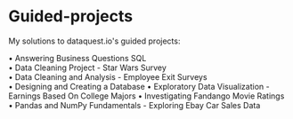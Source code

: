 # Guided-projects
My solutions to dataquest.io's guided projects:

• Answering Business Questions SQL	
• Data Cleaning Project - Star Wars Survey	
• Data Cleaning and Analysis - Employee Exit Surveys	
• Designing and Creating a Database	
• Exploratory Data Visualization - Earnings Based On College Majors	
• Investigating Fandango Movie Ratings	
• Pandas and NumPy Fundamentals - Exploring Ebay Car Sales Data

